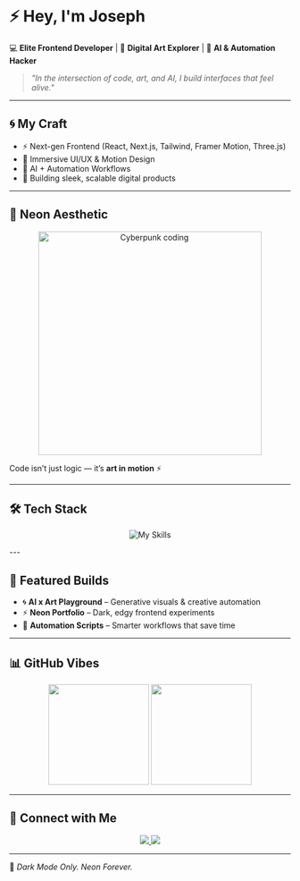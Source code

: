 # ⚡ Hey, I'm Joseph   

💻 **Elite Frontend Developer** | 🎨 **Digital Art Explorer** | 🤖 **AI & Automation Hacker**  

> *"In the intersection of code, art, and AI, I build interfaces that feel alive."*  

---

## 🌀 My Craft
- ⚡ Next-gen Frontend (React, Next.js, Tailwind, Framer Motion, Three.js)  
- 🎨 Immersive UI/UX & Motion Design  
- 🤖 AI + Automation Workflows  
- 🚀 Building sleek, scalable digital products  

---

## 🌌 Neon Aesthetic
<p align="center">
  <img src="https://media.giphy.com/media/xTiTnqUxyWbsAXq7Ju/giphy.gif" width="400" alt="Cyberpunk coding" />
</p>  

Code isn’t just logic — it’s **art in motion** ⚡  

---

## 🛠️ Tech Stack

<div align="center">

![My Skills](https://skillicons.dev/icons?i=js,ts,react,nextjs,tailwind,threejs,nodejs,python,git,figma,vite&perline=6)

</div>
---

## 🚀 Featured Builds
- 🌀 **AI x Art Playground** – Generative visuals & creative automation  
- ⚡ **Neon Portfolio** – Dark, edgy frontend experiments  
- 🤖 **Automation Scripts** – Smarter workflows that save time  

---

## 📊 GitHub Vibes
<p align="center">
  <img src="https://github-readme-stats.vercel.app/api?username=kingphenix&show_icons=true&theme=tokyonight&hide_border=true&bg_color=000000&title_color=00f0ff&icon_color=ff00ff&text_color=ffffff" height="180" />
  <img src="https://github-readme-stats.vercel.app/api/top-langs/?username=kingphenix&layout=compact&theme=tokyonight&hide_border=true&bg_color=000000&title_color=ff00ff&text_color=ffffff" height="180" />
</p>  

---

## 🔗 Connect with Me
<p align="center">
<a href="https://twitter.com/pheenix_x">
    <img src="https://img.shields.io/badge/Twitter-1DA1F2?style=for-the-badge&logo=twitter&logoColor=white" />
  </a>
  <a href="https://your-portfolio.com">
    <img src="https://img.shields.io/badge/Portfolio-FF00FF?style=for-the-badge&logo=firefox&logoColor=white" />
  </a>
</p>

---

🖤 *Dark Mode Only. Neon Forever.*
